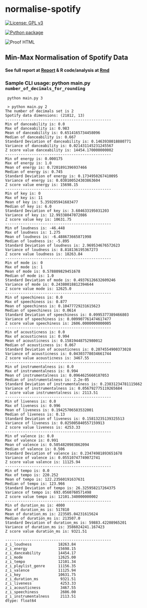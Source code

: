 # normalise-spotify

[![License: GPL v3](https://img.shields.io/badge/License-GPLv3-blue.svg)](https://www.gnu.org/licenses/gpl-3.0)

[![Python package](https://github.com/conorheffron/normalise-spotify/actions/workflows/python-package.yml/badge.svg)](https://github.com/conorheffron/normalise-spotify/actions/workflows/python-package.yml)

![Proof HTML](https://github.com/conorheffron/normalise-spotify/actions/workflows/proof-html.yml/badge.svg)

## Min-Max Normalisation of Spotify Data

#### See full report at [Report](https://conorheffron.github.io/normalise-spotify/report.pdf) & R code/analysis at [Rmd](https://conorheffron.github.io/normalise-spotify/assignment-2.pdf)

### Sample CLI usage: python main.py `number_of_decimals_for_rounding`

```shell
 python main.py 3
```

```shell
 > python main.py 2
The number of decimals set is 2
Spotify data dimensions: (21812, 13)
------------------------------------------------
Min of danceability is: 0.0
Max of danceability is: 0.983
Mean of danceability is: 0.6514165734458096
Median of danceability is: 0.667
Standard Deviation of danceability is: 0.1463938018880771
Variance of danceability is: 0.021431145231245567
Z score value danceability is: 14454.170000000002
------------------------------------------------
Min of energy is: 0.000175
Max of energy is: 1.0
Mean of energy is: 0.7201891396937466
Median of energy is: 0.745
Standard Deviation of energy is: 0.1734950267410095
Variance of energy is: 0.030100524303863604
Z score value energy is: 15698.15
------------------------------------------------
Min of key is: 0
Max of key is: 11
Mean of key is: 5.359205941683477
Median of key is: 6.0
Standard Deviation of key is: 3.604633195031203
Variance of key is: 12.99338047072086
Z score value key is: 10631.75
------------------------------------------------
Min of loudness is: -46.448
Max of loudness is: 1.275
Mean of loudness is: -6.488673665871998
Median of loudness is: -5.895
Standard Deviation of loudness is: 2.969534676572623
Variance of loudness is: 8.818136195367273
Z score value loudness is: 18263.84
------------------------------------------------
Min of mode is: 0
Max of mode is: 1
Mean of mode is: 0.578809829451678
Median of mode is: 1.0
Standard Deviation of mode is: 0.49376126632609246
Variance of mode is: 0.24380018812394644
Z score value mode is: 12625.0
------------------------------------------------
Min of speechiness is: 0.0
Max of speechiness is: 0.877
Mean of speechiness is: 0.10477729231615623
Median of speechiness is: 0.0614
Standard Deviation of speechiness is: 0.0995377389466803
Variance of speechiness is: 0.009907761474617477
Z score value speechiness is: 2606.0000000000005
------------------------------------------------
Min of acousticness is: 0.0
Max of acousticness is: 0.994
Mean of acousticness is: 0.15819448752980012
Median of acousticness is: 0.067
Standard Deviation of acousticness is: 0.2074554900373028
Variance of acousticness is: 0.04303778034661744
Z score value acousticness is: 3467.55
------------------------------------------------
Min of instrumentalness is: 0.0
Max of instrumentalness is: 0.994
Mean of instrumentalness is: 0.0964625660187053
Median of instrumentalness is: 2.2e-05
Standard Deviation of instrumentalness is: 0.23831234781115662
Variance of instrumentalness is: 0.056792775119265684
Z score value instrumentalness is: 2113.51
------------------------------------------------
Min of liveness is: 0.0
Max of liveness is: 0.996
Mean of liveness is: 0.19425706583532001
Median of liveness is: 0.13
Standard Deviation of liveness is: 0.15813235139325513
Variance of liveness is: 0.025005840557159913
Z score value liveness is: 4253.33
------------------------------------------------
Min of valence is: 0.0
Max of valence is: 0.991
Mean of valence is: 0.5054820983862094
Median of valence is: 0.506
Standard Deviation of valence is: 0.23474981893651678
Variance of valence is: 0.05510747749072741
Z score value valence is: 11125.94
------------------------------------------------
Min of tempo is: 0.0
Max of tempo is: 220.252
Mean of tempo is: 122.23560191637631
Median of tempo is: 123.966
Standard Deviation of tempo is: 26.325958217264375
Variance of tempo is: 693.0560760571498
Z score value tempo is: 12101.340000000002
------------------------------------------------
Min of duration_ms is: 4000
Max of duration_ms is: 517810
Mean of duration_ms is: 223585.04231615624
Median of duration_ms is: 213507.0
Standard Deviation of duration_ms is: 59883.42208965201
Variance of duration_ms is: 3586024241.167423
Z score value duration_ms is: 9321.51

------------------------------------------------
z_i_loudness            18263.84
z_i_energy              15698.15
z_i_danceability        14454.17
z_i_mode                12625.00
z_i_tempo               12101.34
z_i_playlist_genre      11156.35
z_i_valence             11125.94
z_i_key                 10631.75
z_i_duration_ms          9321.51
z_i_liveness             4253.33
z_i_acousticness         3467.55
z_i_speechiness          2606.00
z_i_instrumentalness     2113.51
dtype: float64
```


